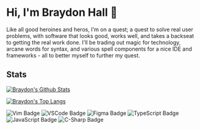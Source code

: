 # Hi, I'm Braydon Hall 👋

Like all good heroines and heros, I'm on a quest; a quest to solve real user problems, with software that looks good, works well, and takes a backseat to getting the real work done. I'll be trading out magic for technology, arcane words for syntax, and various spell components for a nice IDE and frameworks - all to better myself to further my quest.

## Stats

[![Braydon's Github Stats](https://github-readme-stats.vercel.app/api?username=nobrayner&hide=stars)](https://github.com/anuraghazra/github-readme-stats)

[![Braydon's Top Langs](https://github-readme-stats.vercel.app/api/top-langs/?username=nobrayner)](https://github.com/anuraghazra/github-readme-stats)

![Vim Badge](https://img.shields.io/badge/-Vim-lightgrey?style=flat&logo=vim)
![VSCode Badge](https://img.shields.io/badge/-VS%20Code-lightgrey?style=flat&logo=visual-studio-code)
![Figma Badge](https://img.shields.io/badge/-Figma-lightgrey?style=flat&logo=figma&logoColor=white)
![TypeScript Badge](https://img.shields.io/badge/-TypeScript-lightgrey?style=flat&logo=typescript)
![JavaScript Badge](https://img.shields.io/badge/-JavaScript-lightgrey?style=flat&logo=javascript)
![C-Sharp Badge](https://img.shields.io/badge/-C%23-lightgrey?style=flat&logo=c-sharp)
